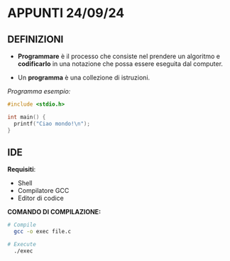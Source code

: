 # APPUNTI 24/09/24

## DEFINIZIONI

- **Programmare** è il processo che consiste nel prendere un algoritmo e **codificarlo** in una notazione che possa essere eseguita dal computer.

- Un **programma** è una collezione di istruzioni.

*Programma esempio:*

```c
#include <stdio.h>

int main() {
  printf("Ciao mondo!\n");
}
```

## IDE

**Requisiti**:

- Shell
- Compilatore GCC
- Editor di codice

**COMANDO DI COMPILAZIONE:**

```sh
# Compile
  gcc -o exec file.c

# Execute
  ./exec
```

